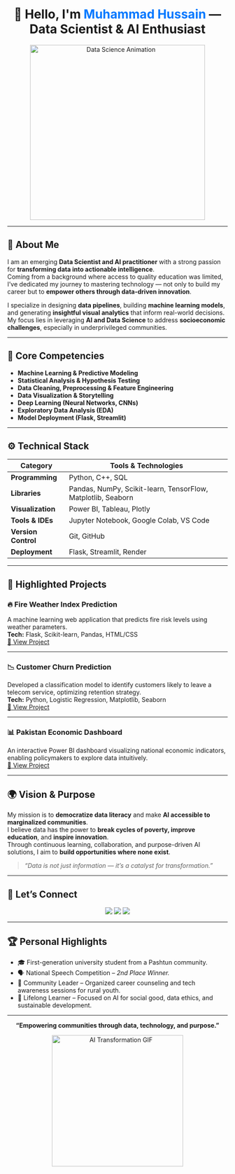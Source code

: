 <h1 align="center">👋 Hello, I'm <span style="color:#0078ff;">Muhammad Hussain</span> — Data Scientist & AI Enthusiast</h1>

<p align="center">
  <img src="https://media.giphy.com/media/v1.Y2lkPTc5MGI3NjExdTViZWtldW0xOW84Y3BuZGZ3MXZxM2pvbGFyM2tnbTZ6cDJtbG9yNyZlcD12MV9naWZzX3NlYXJjaCZjdD1n/26BRv0ThflsHCqDrG/giphy.gif" width="400" alt="Data Science Animation">
</p>

---

## 💼 About Me

I am an emerging **Data Scientist and AI practitioner** with a strong passion for **transforming data into actionable intelligence**.  
Coming from a background where access to quality education was limited, I’ve dedicated my journey to mastering technology — not only to build my career but to **empower others through data-driven innovation**.

I specialize in designing **data pipelines**, building **machine learning models**, and generating **insightful visual analytics** that inform real-world decisions. My focus lies in leveraging **AI and Data Science** to address **socioeconomic challenges**, especially in underprivileged communities.

---

## 🧠 Core Competencies

- **Machine Learning & Predictive Modeling**
- **Statistical Analysis & Hypothesis Testing**
- **Data Cleaning, Preprocessing & Feature Engineering**
- **Data Visualization & Storytelling**
- **Deep Learning (Neural Networks, CNNs)**
- **Exploratory Data Analysis (EDA)**
- **Model Deployment (Flask, Streamlit)**

---

## ⚙️ Technical Stack

| Category | Tools & Technologies |
|-----------|----------------------|
| **Programming** | Python, C++, SQL |
| **Libraries** | Pandas, NumPy, Scikit-learn, TensorFlow, Matplotlib, Seaborn |
| **Visualization** | Power BI, Tableau, Plotly |
| **Tools & IDEs** | Jupyter Notebook, Google Colab, VS Code |
| **Version Control** | Git, GitHub |
| **Deployment** | Flask, Streamlit, Render |

---

## 📂 Highlighted Projects

### 🔥 Fire Weather Index Prediction  
A machine learning web application that predicts fire risk levels using weather parameters.  
**Tech:** Flask, Scikit-learn, Pandas, HTML/CSS  
[🔗 View Project](#)

---

### 📉 Customer Churn Prediction  
Developed a classification model to identify customers likely to leave a telecom service, optimizing retention strategy.  
**Tech:** Python, Logistic Regression, Matplotlib, Seaborn  
[🔗 View Project](#)

---

### 📊 Pakistan Economic Dashboard  
An interactive Power BI dashboard visualizing national economic indicators, enabling policymakers to explore data intuitively.  
[🔗 View Project](#)

---

## 🌍 Vision & Purpose

My mission is to **democratize data literacy** and make **AI accessible to marginalized communities**.  
I believe data has the power to **break cycles of poverty, improve education**, and **inspire innovation**.  
Through continuous learning, collaboration, and purpose-driven AI solutions, I aim to **build opportunities where none exist**.

> *“Data is not just information — it’s a catalyst for transformation.”*

---

## 🤝 Let’s Connect

<p align="center">
  <a href="mailto:your.email@example.com"><img src="https://img.shields.io/badge/Email-0078D4?style=for-the-badge&logo=gmail&logoColor=white" /></a>
  <a href="https://www.linkedin.com/in/your-linkedin"><img src="https://img.shields.io/badge/LinkedIn-0A66C2?style=for-the-badge&logo=linkedin&logoColor=white" /></a>
  <a href="https://github.com/your-github"><img src="https://img.shields.io/badge/GitHub-181717?style=for-the-badge&logo=github&logoColor=white" /></a>
</p>

---

## 🏆 Personal Highlights

- 🎓 First-generation university student from a Pashtun community.  
- 🗣️ National Speech Competition – *2nd Place Winner.*  
- 💪 Community Leader – Organized career counseling and tech awareness sessions for rural youth.  
- 🌱 Lifelong Learner – Focused on AI for social good, data ethics, and sustainable development.

---

<p align="center">
  <b>“Empowering communities through data, technology, and purpose.”</b>
</p>

<p align="center">
  <img src="https://media.giphy.com/media/3og0IPxMM0erATueVW/giphy.gif" width="300" alt="AI Transformation GIF">
</p>